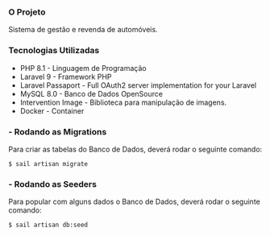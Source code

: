 ### O Projeto

Sistema de gestão e revenda de automóveis.

### Tecnologias Utilizadas

- PHP 8.1 - Linguagem de Programação
- Laravel 9 - Framework PHP
- Laravel Passaport - Full OAuth2 server implementation for your Laravel
- MySQL 8.0 - Banco de Dados OpenSource
- Intervention Image - Biblioteca para manipulação de imagens.
- Docker - Container

### - Rodando as Migrations
Para criar as tabelas do Banco de Dados, deverá rodar o seguinte comando:

~~~
$ sail artisan migrate
~~~

### - Rodando as Seeders
Para popular com alguns dados o Banco de Dados, deverá rodar o seguinte comando:

~~~
$ sail artisan db:seed 
~~~
